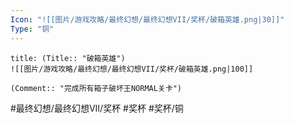 ```yaml
---
Icon: "![[图片/游戏攻略/最终幻想/最终幻想VII/奖杯/破箱英雄.png|30]]"
Type: "铜"
---
```

```ad-common-bronze-trophy
title: (Title:: "破箱英雄")
![[图片/游戏攻略/最终幻想/最终幻想VII/奖杯/破箱英雄.png|100]]

(Comment:: "完成所有箱子破坏王NORMAL关卡")
```

#最终幻想/最终幻想VII/奖杯 #奖杯 #奖杯/铜
